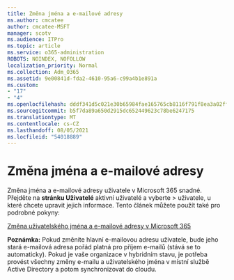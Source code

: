 ```yaml
---
title: Změna jména a e-mailové adresy
ms.author: cmcatee
author: cmcatee-MSFT
manager: scotv
ms.audience: ITPro
ms.topic: article
ms.service: o365-administration
ROBOTS: NOINDEX, NOFOLLOW
localization_priority: Normal
ms.collection: Adm_O365
ms.assetid: 9e00841d-fda2-4610-95a6-c99a4b1e891a
ms.custom:
- "17"
- "4"
ms.openlocfilehash: dddf341d5c021e30b65984fae165765cb8116f791f8ea3a02ff70f27e73c19f7
ms.sourcegitcommit: b5f7da89a650d2915dc652449623c78be6247175
ms.translationtype: MT
ms.contentlocale: cs-CZ
ms.lasthandoff: 08/05/2021
ms.locfileid: "54018889"
---
```

# <a name="change-a-name-and-email-address"></a>Změna jména a e-mailové adresy

Změna jména a e-mailové adresy uživatele v Microsoft 365 snadné. Přejděte na **stránku Uživatelé** aktivní uživatelé a vyberte \> [](https://go.microsoft.com/fwlink/p/?linkid=834822) uživatele, u které chcete upravit jejich informace. Tento článek můžete použít také pro podrobné pokyny:
  
[Změna uživatelského jména a e-mailové adresy v Microsoft 365](https://docs.microsoft.com/microsoft-365/admin/add-users/change-a-user-name-and-email-address)
  
 **Poznámka:** Pokud změníte hlavní e-mailovou adresu uživatele, bude jeho stará e-mailová adresa pořád platná pro příjem e-mailů (stává se to automaticky). Pokud je vaše organizace v hybridním stavu, je potřeba provést všechny změny e-mailu a uživatelského jména v místní službě Active Directory a potom synchronizovat do cloudu.